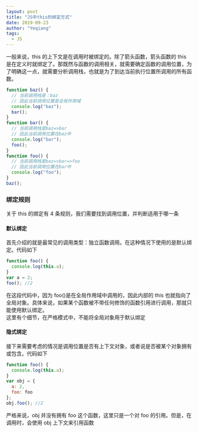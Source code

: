 ```yaml
---
layout: post
title: "JS中this的绑定方式"
date: 2019-09-23
author: "Yeqiang"
tags:
  - JS
---
```


一般来说，this 的上下文是在调用时被绑定的。除了箭头函数，箭头函数的 this 是在定义时就绑定了。那既然与函数的调用相关，就需要确定函数的调用位置，为了明确这一点，就需要分析调用栈，也就是为了到达当前执行位置所调用的所有函数。

```js
function baz() {
  // 当前调用栈是：baz
  // 因此当前调用位置是全局作用域
  console.log("baz");
  bar();
}
function bar() {
  // 当前调用栈是baz=>bar
  // 因此当前调用位置在baz中
  console.log("bar");
  foo();
}
function foo() {
  // 当前调用栈是baz=>bar=>foo
  // 因此当前调用位置在bar中
  console.log("foo");
}
baz();
```

### 绑定规则

关于 this 的绑定有 4 条规则，我们需要找到调用位置，并判断适用于哪一条

#### 默认绑定

首先介绍的就是最常见的调用类型：独立函数调用。在这种情况下使用的是默认绑定。代码如下

```js
function foo() {
  console.log(this.a);
}
var a = 2;
foo(); //2
```

在这段代码中，因为 foo()是在全局作用域中调用的，因此内部的 this 也就指向了全局对象。具体来说，如果某个函数被不带任何修饰的函数引用进行调用，那就只能使用默认绑定。  
这里有个细节，在严格模式中，不能将全局对象用于默认绑定

#### 隐式绑定

接下来需要考虑的情况是调用位置是否有上下文对象，或者说是否被某个对象拥有或包含。代码如下

```js
function foo() {
  console.log(this.a);
}
var obj = {
  a: 2,
  foo: foo
};
obj.foo(); //2
```

严格来说，obj 并没有拥有 foo 这个函数，这里只是一个对 foo 的引用。但是，在调用时，会使用 obj 上下文来引用函数
